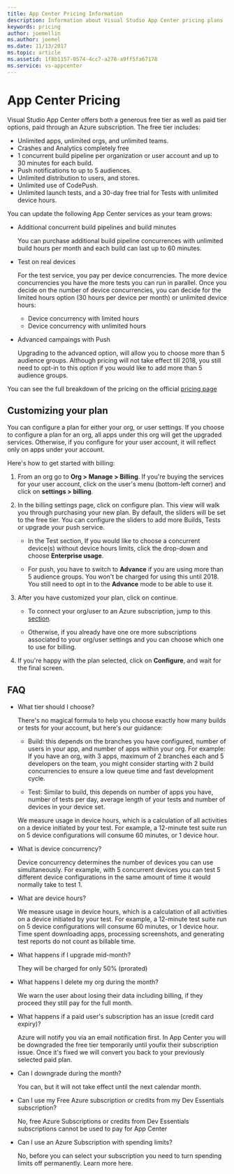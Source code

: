 ```yaml
---
title: App Center Pricing Information
description: Information about Visual Studio App Center pricing plans
keywords: pricing
author: joemellin
ms.author: joemel
ms.date: 11/13/2017
ms.topic: article
ms.assetid: 1f8b1157-0574-4cc7-a278-a9ff5fa67178
ms.service: vs-appcenter
---
```


# App Center Pricing

Visual Studio App Center offers both a generous free tier as well as paid tier options, paid through an Azure subscription. The free tier includes:

  - Unlimited apps, unlimited orgs, and unlimited teams.
  - Crashes and Analytics completely free 
  - 1 concurrent build pipeline per organization or user account and up to 30 minutes for each build.
  - Push notifications to up to 5 audiences.
  - Unlimited distribution to users, and stores.
  - Unlimited use of CodePush.
  - Unlimited launch tests, and a 30-day free trial for Tests with unlimited device hours.

  You can update the following App Center services as your team grows: 

  - Additional concurrent build pipelines and build minutes

     You can purchase additional build pipeline concurrences with unlimited build hours per month and each build can last up to 60 minutes.

  - Test on real devices 

    For the test service, you pay per device concurrencies. The more device concurrencies you have the more tests you can run in parallel. Once you decide on the number of device concurrencies, you can decide for the limited hours option (30 hours per device per month) or unlimited device hours:
    - Device concurrency with limited hours 
    - Device concurrency with unlimited hours

  - Advanced campaings with Push

    Upgrading to the advanced option, will allow you to choose more than 5 audience groups. Although pricing will not take effect till 2018, you still need to opt-in to this option if you would like to add more than 5 audience groups.

You can see the full breakdown of the pricing on the official [pricing page](https://www.visualstudio.com/app-center/pricing)	

## Customizing your plan

You can configure a plan for either your org, or user settings. If you choose to configure a plan for an org, all apps under this org will get the upgraded services. Otherwise, if you configure for your user account, it will reflect only on apps under your account.

Here's how to get started with billing:

1. From an org go to **Org > Manage > Billing**. If you're buying the services for your user account, click on the user's menu (bottom-left corner) and click on **settings > billing**.
   
   
1. In the billing settings page, click on configure plan.
This view will walk you through purchasing your new plan. By default, the sliders will be set to the free tier. 
You can configure the sliders to add more Builds, Tests or upgrade your push service. 

    - In the Test section, If you would like to choose a concurrent device(s) without device hours limits, click the drop-down and choose **Enterprise usage**. 

    - For push, you have to switch to **Advance** if you are using more than 5 audience groups. You won't be charged for using this until 2018. You still need to opt in to the **Advance** mode to be able to use it.
 
1. After you have customized your plan, click on continue.

    - To connect your org/user to an Azure subscription, jump to this [section](~/general/azure-subscriptions/index.md).

    - Otherwise, if you already have one ore more subscriptions associated to your org/user settings and you can choose which one to use for billing.

1.	If you're happy with the plan selected, click on **Configure**, and wait for the final screen.

## FAQ

- What tier should I choose?

  There's no magical formula to help you choose exactly how many builds or tests for your account, but here's our guidance: 

	- Build: this depends on the branches you have configured, number of users in your app, and number of apps within your org. For example: If you have an org, with 3 apps, maximum of 2 branches each and 5 developers on the team, you might consider starting with 2 build concurrencies to ensure a low queue time and fast development cycle. 

	- Test: Similar to build, this depends on number of apps you have, number of tests per day, average length of your tests and number of devices in your device set. 

  We measure usage in device hours, which is a calculation of all activities on a device initiated by your test. For example, a 12-minute test suite run on 5 device configurations will consume 60 minutes, or 1 device hour. 
	
- What is device concurrency?

  Device concurrency determines the number of devices you can use simultaneously. For example, with 5 concurrent devices you can test 5 different device configurations in the same amount of time it would normally take to test 1.

- What are device hours?

  We measure usage in device hours, which is a calculation of all activities on a device initiated by your test. For example, a 12-minute test suite run on 5 device configurations will consume 60 minutes, or 1 device hour. Time spent downloading apps, processing screenshots, and generating test reports do not count as billable time.

- What happens if I upgrade mid-month?

  They will be charged for only 50% (prorated)

- What happens I delete my org during the month?

  We warn the user about losing their data including billing, if they proceed they still pay for the full month.

- What happens if a paid user's subscription has an issue (credit card expiry)? 

  Azure will notify you via an email notification first. In App Center you will be downgraded the free tier temporarily until youfix their subscription issue. Once it's fixed we will convert you back to your previously selected paid plan.

- Can I downgrade during the month? 

  You can, but it will not take effect until the next calendar month. 

- Can I use my Free Azure subscription or credits from my Dev Essentials subscription?

  No, free Azure Subscriptions or credits from Dev Essentials subscriptions cannot be used to pay for App Center

- Can I use an Azure Subscription with spending limits?

  No, before you can select your subscription you need to turn spending limits off permanently. Learn more here.